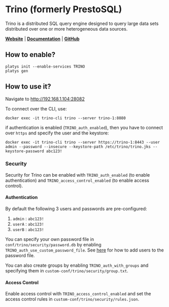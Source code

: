 # Trino (formerly PrestoSQL)

Trino is a distributed SQL query engine designed to query large data sets distributed over one or more heterogeneous data sources.

**[Website](https://trino.io/)** | **[Documentation](https://trino.io/docs/current/)** | **[GitHub](https://github.com/trinodb/trino)**

## How to enable?

```
platys init --enable-services TRINO
platys gen
```

## How to use it?

Navigate to <http://192.168.1.104:28082>

To connect over the CLI, use:

```
docker exec -it trino-cli trino --server trino-1:8080
```

if authentication is enabled (`TRINO_auth_enabled`), then you have to connect over `https` and specify the user and the keystore:

```
docker exec -it trino-cli trino --server https://trino-1:8443 --user admin --password --insecure --keystore-path /etc/trino/trino.jks --keystore-password abc123!
```

### Security

Security for Trino can be enabled with `TRINO_auth_enabled` (to enable authentication) and `TRINO_access_control_enabled` (to enable access control). 

#### Authentication

By default the following 3 users and passwords are pre-configured:

1. `admin` : `abc123!`
2. `userA` : `abc123!`
3. `userB` : `abc123!`

You can specify your own password file in `conf/trino/security/password.db` by enabling `TRINO_auth_use_custom_password_file`. See [here](https://trino.io/docs/current/security/password-file.html#creating-a-password-file) for how to add users to the password file. 

You can also create groups by enabling `TRINO_auth_with_groups` and specifying them in `custom-conf/trino/security/group.txt`.

#### Access Control

Enable access control with `TRINO_access_control_enabled` and set the access control rules in `custom-conf/trino/security/rules.json`.


